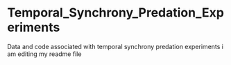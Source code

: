 # Temporal_Synchrony_Predation_Experiments
Data and code associated with temporal synchrony predation experiments 
i am editing my readme file 
